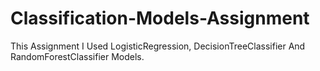 # Classification-Models-Assignment
This Assignment I Used LogisticRegression, DecisionTreeClassifier And RandomForestClassifier Models.
